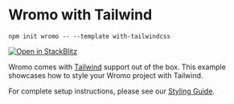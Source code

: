 # Wromo with Tailwind

```
npm init wromo -- --template with-tailwindcss
```

[![Open in StackBlitz](https://developer.stackblitz.com/img/open_in_stackblitz.svg)](https://stackblitz.com/github/Wromo/wromo/tree/latest/examples/with-tailwindcss)

Wromo comes with [Tailwind](https://tailwindcss.com) support out of the box. This example showcases how to style your Wromo project with Tailwind.

For complete setup instructions, please see our [Styling Guide](https://docs.wromo.build/guides/styling#-tailwind).
